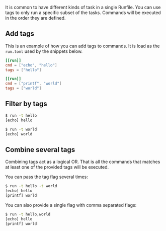 It is common to have different kinds of task in a single Runfile. You can use tags to only run a specific subset of the tasks. Commands will be executed in the order they are defined.

## Add tags

This is an example of how you can add tags to commands. It is load as the `run.toml` used by the snippets below.

```toml
[[run]]
cmd = ["echo", "hello"]
tags = ["hello"]

[[run]]
cmd = ["printf", "world"]
tags = ["world"]
```

## Filter by tags

```bash
$ run -t hello
[echo] hello
```

```bash
$ run -t world
[echo] world
```

## Combine several tags

Combining tags act as a logical OR. That is all the commands that matches at least one of the provided tags will be executed.

You can pass the tag flag several times:

```bash
$ run -t hello -t world
[echo] hello
[printf] world
```

You can also provide a single flag with comma separated flags:

```bash
$ run -t hello,world
[echo] hello
[printf] world
```
